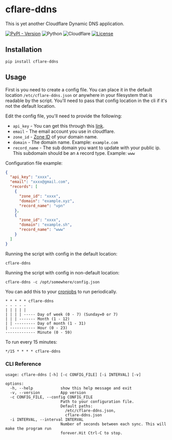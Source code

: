 # cflare-ddns

This is yet another Cloudflare Dynamic DNS application.

[![PyPI - Version](https://img.shields.io/pypi/v/cflare-ddns)](https://pypi.org/project/cflare-ddns/) ![Python](https://img.shields.io/badge/python-3670A0?logo=python&logoColor=ffdd54) ![Cloudflare](https://img.shields.io/badge/Cloudflare-F38020?logo=Cloudflare&logoColor=white) [![License](https://img.shields.io/github/license/Ileriayo/markdown-badges)](./LICENSE)

## Installation

```shell
pip install cflare-ddns
```

## Usage

First is you need to create a config file. You can place it in the default location `/etc/cflare-ddns.json` or anywhere in your filesystem that is readable by the script. You'll need to pass that config location in the cli if it's not the default location.

Edit the config file, you'll need to provide the following:

- `api_key` - You can get this through this [link](https://developers.cloudflare.com/fundamentals/api/get-started/keys/).
- `email` - The email account you use in cloudflare.
- `zone_id` - [Zone ID](https://developers.cloudflare.com/fundamentals/setup/find-account-and-zone-ids/) of your domain name.
- `domain` - The domain name. Example: `example.com`
- `record_name` - The sub domain you want to update with your public ip. This subdomain should be an `A` record type. Example: `www`

Configuration file example:

```json
{
  "api_key": "xxxx",
  "email": "xxxx@gmail.com",
  "records": [
    {
      "zone_id": "xxxx",
      "domain": "example.xyz",
      "record_name": "vpn"
    },
    {
      "zone_id": "xxxx",
      "domain": "example.sh",
      "record_name": "www"
    }
  ]
}
```

Running the script with config in the default location:

```shell
cflare-ddns
```

Running the script with config in non-default location:

```shell
cflare-ddns -c /opt/somewhere/config.json
```

You can add this to your [cronjobs](https://crontab.guru/) to run periodically.

```shell
* * * * * cflare-ddns
- - - - -
| | | | |
| | | | ----- Day of week (0 - 7) (Sunday=0 or 7)
| | | ------- Month (1 - 12)
| | --------- Day of month (1 - 31)
| ----------- Hour (0 - 23)
------------- Minute (0 - 59)
```

To run every 15 minutes:

```cron
*/15 * * * * cflare-ddns
```

### CLI Reference

```shell
usage: cflare-ddns [-h] [-c CONFIG_FILE] [-i INTERVAL] [-v]

options:
  -h, --help            show this help message and exit
  -v, --version         App version
  -c CONFIG_FILE, --config CONFIG_FILE
                        Path to your configuration file.
                        Default paths:
                          /etc/cflare-ddns.json,
                          cflare-ddns.json
  -i INTERVAL, --interval INTERVAL
                        Number of seconds between each sync. This will make the program run
                        forever.Hit Ctrl-C to stop.
```
